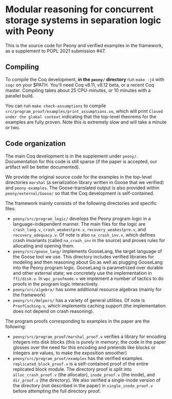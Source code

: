 # Modular reasoning for concurrent storage systems in separation logic with Peony

This is the source code for Peony and verified examples in the framework, as a
supplement to POPL 2021 submission #47.

## Compiling

To compile the Coq development, **in the `peony/` directory** run `make -j4`
with `coqc` on your $PATH. You'll need Coq v8.11, v8.12 beta, or a recent Coq
master. Compiling takes about 25 CPU-minutes, or 10 minutes with a parallel
build.

You can run `make check-assumptions` to compile
`src/program_proof/examples/print_assumptions.vo`, which will print `Closed
under the global context` indicating that the top-level theorems for the
examples are fully proven. Note this is extremely slow and will take a minute or
two.

## Code organization

The main Coq development is in the supplement under `peony/`. Documentation for
this code is still sparse (if the paper is accepted, our artifact will be better
documented).

We provide the original source code for the examples in the top-level
directories `marshal` (a serialization library written in Goose that we
verified) and `peony-examples`. The Goose-translated output is also provided
within `peony/external/Goose/` so that the Coq development is self-contained.

The framework mainly consists of the following directories and specific files:

- `peony/src/program_logic/` develops the Peony program logic in a
  language-independent manner. The main files for the logic are `crash_lang.v`,
  `crash_weakestpre.v`, `recovery_weakestpre.v`, and `recovery_adequacy.v`. Of
  note is also `na_crash_inv.v`, which defines crash invariants (called
  `na_crash_inv` in the source) and proves rules for allocating and opening
  them.
- `peony/src/goose_lang/` implements GooseLang, the target language of the Goose
  tool we use. This directory includes verified libraries for modeling and then
  reasoning about Go as well as plugging GooseLang into the Peony program logic.
  GooseLang is parametrized over durable and other external state; we concretely
  use the implementation in `ffi/disk.v`. In `wpc_proofmode.v` we implement a
  number of tactics to do proofs in the program logic interactively.
- `peony/src/algebra/` has some additional resource algebras (mainly for the
  framework)
- `peony/src/Helpers/` has a variety of general utilities. Of note is
  `ProofCaching.v`, which implements caching support (the implementation does
  not depend on crash reasoning).

The program proofs corresponding to examples in the paper are the following:

- `peony/src/program_proof/marshal_proof.v` verifies a library for encoding
  integers into disk blocks (this is purely in memory; the code in the paper
  glosses over the need for this encoding and pretends like blocks or integers
  are values, to make the exposition smoother)
- `peony/src/program_proof/examples` has the verified examples.
  `replicated_block_proof.v` is a self-contained proof of the entire replicated
  block module. The directory proof is split into `alloc_crash_proof.v` (the
  allocator), `inode_proof.v` (the inode), and `dir_proof.v` (the directory). We
  also verified a single-inode version of the directory (not described in the
  paper) in `single_inode_proof.v` before attempting the full directory proof.
